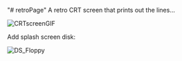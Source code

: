 "# retroPage" 
A retro CRT  screen that prints out the lines...

![CRTscreenGIF](https://github.com/user-attachments/assets/d6df75b1-41de-4a29-9df4-36d075b6ad45)

Add splash screen disk:

![DS_Floppy](https://github.com/user-attachments/assets/684513c7-caee-4362-b05c-6dd8e81534bd)
